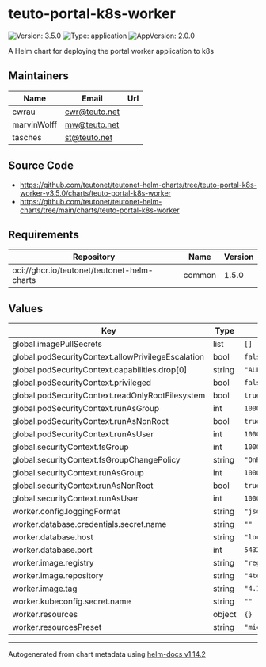 # teuto-portal-k8s-worker

![Version: 3.5.0](https://img.shields.io/badge/Version-3.5.0-informational?style=flat-square) ![Type: application](https://img.shields.io/badge/Type-application-informational?style=flat-square) ![AppVersion: 2.0.0](https://img.shields.io/badge/AppVersion-2.0.0-informational?style=flat-square)

A Helm chart for deploying the portal worker application to k8s

## Maintainers

| Name | Email | Url |
| ---- | ------ | --- |
| cwrau | <cwr@teuto.net> |  |
| marvinWolff | <mw@teuto.net> |  |
| tasches | <st@teuto.net> |  |

## Source Code

* <https://github.com/teutonet/teutonet-helm-charts/tree/teuto-portal-k8s-worker-v3.5.0/charts/teuto-portal-k8s-worker>
* <https://github.com/teutonet/teutonet-helm-charts/tree/main/charts/teuto-portal-k8s-worker>

## Requirements

| Repository | Name | Version |
|------------|------|---------|
| oci://ghcr.io/teutonet/teutonet-helm-charts | common | 1.5.0 |

## Values

| Key | Type | Default | Description |
|-----|------|---------|-------------|
| global.imagePullSecrets | list | `[]` |  |
| global.podSecurityContext.allowPrivilegeEscalation | bool | `false` |  |
| global.podSecurityContext.capabilities.drop[0] | string | `"ALL"` |  |
| global.podSecurityContext.privileged | bool | `false` |  |
| global.podSecurityContext.readOnlyRootFilesystem | bool | `true` |  |
| global.podSecurityContext.runAsGroup | int | `1000` |  |
| global.podSecurityContext.runAsNonRoot | bool | `true` |  |
| global.podSecurityContext.runAsUser | int | `1000` |  |
| global.securityContext.fsGroup | int | `1000` |  |
| global.securityContext.fsGroupChangePolicy | string | `"OnRootMismatch"` |  |
| global.securityContext.runAsGroup | int | `1000` |  |
| global.securityContext.runAsNonRoot | bool | `true` |  |
| global.securityContext.runAsUser | int | `1000` |  |
| worker.config.loggingFormat | string | `"json"` |  |
| worker.database.credentials.secret.name | string | `""` |  |
| worker.database.host | string | `"localhost"` |  |
| worker.database.port | int | `5432` |  |
| worker.image.registry | string | `"registry-gitlab.teuto.net"` |  |
| worker.image.repository | string | `"4teuto/dev/teuto-portal/teuto-portal-k8s-worker/teuto-portal-k8s-worker"` |  |
| worker.image.tag | string | `"4.1.2@sha256:f7629b1f84ddd35016818ffa99d6617fd0af3dfb51dfbb44006893aad3f9a07d"` |  |
| worker.kubeconfig.secret.name | string | `""` |  |
| worker.resources | object | `{}` |  |
| worker.resourcesPreset | string | `"micro"` |  |

----------------------------------------------
Autogenerated from chart metadata using [helm-docs v1.14.2](https://github.com/norwoodj/helm-docs/releases/v1.14.2)
